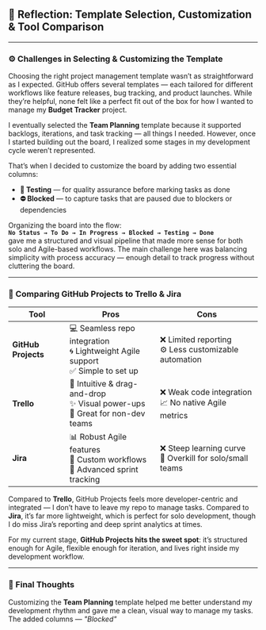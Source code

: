 ## 🎯 Reflection: Template Selection, Customization & Tool Comparison

---

### ⚙️ Challenges in Selecting & Customizing the Template

Choosing the right project management template wasn’t as straightforward as I expected. GitHub offers several templates — each tailored for different workflows like feature releases, bug tracking, and product launches. While they’re helpful, none felt like a perfect fit out of the box for how I wanted to manage my **Budget Tracker** project.

I eventually selected the **Team Planning** template because it supported backlogs, iterations, and task tracking — all things I needed. However, once I started building out the board, I realized some stages in my development cycle weren’t represented. 

That’s when I decided to customize the board by adding two essential columns:  
- **🧪 Testing** — for quality assurance before marking tasks as done  
- **⛔ Blocked** — to capture tasks that are paused due to blockers or dependencies  

Organizing the board into the flow:  
**`No Status → To Do → In Progress → Blocked → Testing → Done`**  
gave me a structured and visual pipeline that made more sense for both solo and Agile-based workflows. The main challenge here was balancing simplicity with process accuracy — enough detail to track progress without cluttering the board.

---

### 🧰 Comparing GitHub Projects to Trello & Jira

| Tool       | Pros                                                                 | Cons                                                            |
|------------|----------------------------------------------------------------------|------------------------------------------------------------------|
| **GitHub Projects** | 💻 Seamless repo integration<br>🌀 Lightweight Agile support<br>✅ Simple to set up | ❌ Limited reporting<br>⚙️ Less customizable automation |
| **Trello**         | 🎨 Intuitive & drag-and-drop<br>✨ Visual power-ups<br>👥 Great for non-dev teams | ❌ Weak code integration<br>📈 No native Agile metrics       |
| **Jira**           | 📊 Robust Agile features<br>🧩 Custom workflows<br>📅 Advanced sprint tracking | ❌ Steep learning curve<br>🧱 Overkill for solo/small teams  |

Compared to **Trello**, GitHub Projects feels more developer-centric and integrated — I don’t have to leave my repo to manage tasks. Compared to **Jira**, it’s far more lightweight, which is perfect for solo development, though I do miss Jira’s reporting and deep sprint analytics at times.

For my current stage, **GitHub Projects hits the sweet spot**: it’s structured enough for Agile, flexible enough for iteration, and lives right inside my development workflow.

---

### 🧠 Final Thoughts

Customizing the **Team Planning** template helped me better understand my development rhythm and gave me a clean, visual way to manage my tasks. The added columns — *"Blocked"*
